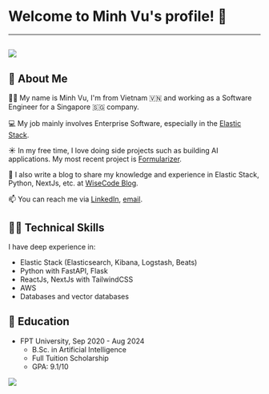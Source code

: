 <!--
**dminhvu/dminhvu** is a ✨ _special_ ✨ repository because its `README.md` (this file) appears on your GitHub profile.

Here are some ideas to get you started:

- 🔭 I’m currently working on ...
- 🌱 I’m currently learning ...
- 👯 I’m looking to collaborate on ...
- 🤔 I’m looking for help with ...
- 💬 Ask me about ...
- 📫 How to reach me: ...
- 😄 Pronouns: ...
- ⚡ Fun fact: ...
-->

# Welcome to Minh Vu's profile! 👋
---
![](https://komarev.com/ghpvc/?username=dminhvu&color=blueviolet&label=Profile+Visits)
---

## 🚀 About Me

🕵️‍♂ My name is Minh Vu, I'm from Vietnam 🇻🇳 and working as a Software Engineer for a Singapore 🇸🇬 company.

💻 My job mainly involves Enterprise Software, especially in the [Elastic Stack](https://elastic.co).

☀️ In my free time, I love doing side projects such as building AI applications. My most recent project is [Formularizer](https://formularizer.com).

📘 I also write a blog to share my knowledge and experience in Elastic Stack, Python, NextJs, etc. at [WiseCode Blog](https://wisecode.blog).

📫 You can reach me via [LinkedIn](https://linkedin.com/in/dminhvu02), [email](minh.vu@entiis.com).

## 👨‍💻 Technical Skills

I have deep experience in:
- Elastic Stack (Elasticsearch, Kibana, Logstash, Beats)
- Python with FastAPI, Flask
- ReactJs, NextJs with TailwindCSS
- AWS
- Databases and vector databases

## 🏫 Education

- FPT University, Sep 2020 - Aug 2024
  - B.Sc. in Artificial Intelligence
  - Full Tuition Scholarship
  - GPA: 9.1/10

![](https://hit.yhype.me/github/profile?user_id=40064060)
